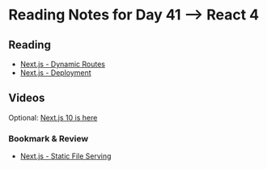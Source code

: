 # Reading Notes for Day 41 --> React 4

## Reading
* [Next.js - Dynamic Routes](https://nextjs.org/learn/basics/dynamic-routes)
* [Next.js - Deployment](https://nextjs.org/learn/basics/deploying-nextjs-app)

## Videos
Optional: [Next.js 10 is here](https://www.youtube.com/watch?v=JWCS5IdECVI)

### Bookmark & Review
* [Next.js - Static File Serving](https://nextjs.org/docs/basic-features/static-file-serving)